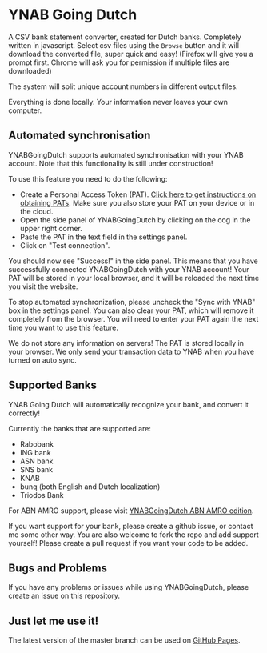 # YNAB Going Dutch

A CSV bank statement converter, created for Dutch banks. Completely written in javascript.
Select csv files using the `Browse` button and it will download the converted file, super quick and easy! (Firefox will give you a prompt first. Chrome will ask you for permission if multiple files are downloaded)

The system will split unique account numbers in different output files.

Everything is done locally. Your information never leaves your own computer.

## Automated synchronisation
YNABGoingDutch supports automated synchronisation with your YNAB account. Note that this functionality is still under construction!

To use this feature you need to do the following:
- Create a Personal Access Token (PAT). [Click here to get instructions on obtaining PATs](https://api.youneedabudget.com/#personal-access-tokens). Make sure you also store your PAT on your device or in the cloud.
- Open the side panel of YNABGoingDutch by clicking on the cog in the upper right corner.
- Paste the PAT in the text field in the settings panel.
- Click on "Test connection".

You should now see "Success!" in the side panel. This means that you have successfully connected YNABGoingDutch with your YNAB account! Your PAT will be stored in your local browser, and it will be reloaded the next time you visit the website.

To stop automated synchronization, please uncheck the "Sync with YNAB" box in the settings panel. You can also clear your PAT, which will remove it completely from the browser. You will need to enter your PAT again the next time you want to use this feature.

We do not store any information on servers! The PAT is stored locally in your browser. We only send your transaction data to YNAB when you have turned on auto sync.

## Supported Banks
YNAB Going Dutch will automatically recognize your bank, and convert it correctly!

Currently the banks that are supported are:
 - Rabobank
 - ING bank
 - ASN bank
 - SNS bank
 - KNAB
 - bunq (both English and Dutch localization)
 - Triodos Bank
 
For ABN AMRO support, please visit [YNABGoingDutch ABN AMRO edition](https://github.com/danielswrath/YNABGoingDutch-ABN-edition).

 If you want support for your bank, please create a github issue, or contact me some other way.
 You are also welcome to fork the repo and add support yourself! Please create a pull request if you want your code to be added.

## Bugs and Problems
If you have any problems or issues while using YNABGoingDutch, please create an issue on this repository.

## Just let me use it!
The latest version of the master branch can be used on [GitHub Pages](https://danielswrath.github.io/YNABGoingDutch).